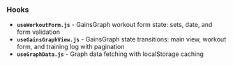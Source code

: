 ### Hooks
- **`useWorkoutForm.js`** - GainsGraph workout form state: sets, date, and form validation
- **`useGainsGraphView.js`** - GainsGraph state transitions: main view, workout form, and training log with pagination
- **`useGraphData.js`** - Graph data fetching with localStorage caching
